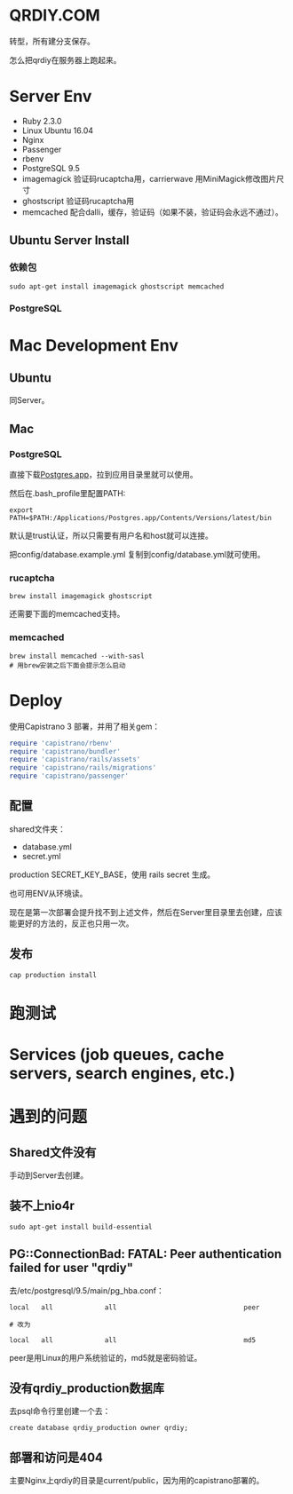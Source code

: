 # QRDIY.COM

转型，所有建分支保存。

怎么把qrdiy在服务器上跑起来。

# Server Env
- Ruby 2.3.0
- Linux Ubuntu 16.04
- Nginx
- Passenger
- rbenv
- PostgreSQL 9.5
- imagemagick     验证码rucaptcha用，carrierwave 用MiniMagick修改图片尺寸
- ghostscript     验证码rucaptcha用
- memcached       配合dalli，缓存，验证码（如果不装，验证码会永远不通过）。

## Ubuntu Server Install

### 依赖包

```
sudo apt-get install imagemagick ghostscript memcached
```

### PostgreSQL


# Mac Development Env

## Ubuntu
同Server。

## Mac

### PostgreSQL
直接下载[Postgres.app](http://postgresapp.com/)，拉到应用目录里就可以使用。

然后在.bash_profile里配置PATH:

```
export PATH=$PATH:/Applications/Postgres.app/Contents/Versions/latest/bin
```

默认是trust认证，所以只需要有用户名和host就可以连接。

把config/database.example.yml 复制到config/database.yml就可使用。

### rucaptcha

```
brew install imagemagick ghostscript
```

还需要下面的memcached支持。

### memcached

```
brew install memcached --with-sasl
# 用brew安装之后下面会提示怎么启动
```

# Deploy
使用Capistrano 3 部署，并用了相关gem：

```rb
require 'capistrano/rbenv'
require 'capistrano/bundler'
require 'capistrano/rails/assets'
require 'capistrano/rails/migrations'
require 'capistrano/passenger'
```

## 配置

shared文件夹：

- database.yml
- secret.yml

production SECRET_KEY_BASE，使用 rails secret 生成。

也可用ENV从环境读。

现在是第一次部署会提升找不到上述文件，然后在Server里目录里去创建，应该能更好的方法的，反正也只用一次。

## 发布

```sh
cap production install
```

# 跑测试

# Services (job queues, cache servers, search engines, etc.)


# 遇到的问题

## Shared文件没有
手动到Server去创建。

## 装不上nio4r

```
sudo apt-get install build-essential
```

## PG::ConnectionBad: FATAL:  Peer authentication failed for user "qrdiy"

去/etc/postgresql/9.5/main/pg_hba.conf：

```
local   all             all                                peer

# 改为

local   all             all                                md5
```

peer是用Linux的用户系统验证的，md5就是密码验证。

## 没有qrdiy_production数据库
去psql命令行里创建一个去：

```
create database qrdiy_production owner qrdiy;
```

## 部署和访问是404
主要Nginx上qrdiy的目录是current/public，因为用的capistrano部署的。
